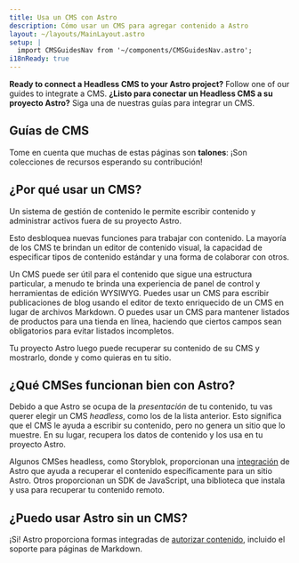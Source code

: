 ```yaml
---
title: Usa un CMS con Astro
description: Cómo usar un CMS para agregar contenido a Astro
layout: ~/layouts/MainLayout.astro
setup: |
  import CMSGuidesNav from '~/components/CMSGuidesNav.astro';
i18nReady: true
---
```


**Ready to connect a Headless CMS to your Astro project?** Follow one of our guides to integrate a CMS.
**¿Listo para conectar un Headless CMS a su proyecto Astro?** Siga una de nuestras guías para integrar un CMS.

## Guías de CMS

<CMSGuidesNav />

Tome en cuenta que muchas de estas páginas son **talones**: ¡Son colecciones de recursos esperando su contribución!

## ¿Por qué usar un CMS?

Un sistema de gestión de contenido le permite escribir contenido y administrar activos fuera de su proyecto Astro.

Esto desbloquea nuevas funciones para trabajar con contenido. La mayoría de los CMS te brindan un editor de contenido visual, la capacidad de especificar tipos de contenido estándar y una forma de colaborar con otros.

Un CMS puede ser útil para el contenido que sigue una estructura particular, a menudo te brinda una experiencia de panel de control y herramientas de edición WYSIWYG. Puedes usar un CMS para escribir publicaciones de blog usando el editor de texto enriquecido de un CMS en lugar de archivos Markdown. O puedes usar un CMS para mantener listados de productos para una tienda en línea, haciendo que ciertos campos sean obligatorios para evitar listados incompletos.

Tu proyecto Astro luego puede recuperar su contenido de su CMS y mostrarlo, donde y como quieras en tu sitio.


## ¿Qué CMSes funcionan bien con Astro?

Debido a que Astro se ocupa de la _presentación_ de tu contenido, tu vas querer elegir un CMS _headless_, como los de la lista anterior. Esto significa que el CMS le ayuda a escribir su contenido, pero no genera un sitio que lo muestre. En su lugar, recupera los datos de contenido y los usa en tu proyecto Astro.

Algunos CMSes headless, como Storyblok, proporcionan una [integración](/es/guides/integrations-guide/) de Astro que ayuda a recuperar el contenido específicamente para un sitio Astro. Otros proporcionan un SDK de JavaScript, una biblioteca que instala y usa para recuperar tu contenido remoto.

## ¿Puedo usar Astro sin un CMS?

¡Si! Astro proporciona formas integradas de [autorizar contenido](/es/guides/content/), incluido el soporte para páginas de Markdown.

